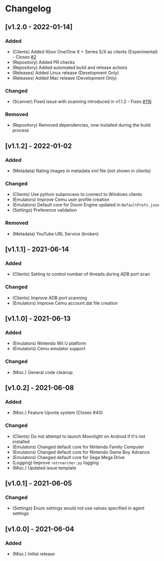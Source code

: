 # Changelog

## [v1.2.0 - 2022-01-14]
### Added
- (Clients) Added Xbox One/One X + Series S/X as clients (Experimental) - Closes [#2](https://github.com/RetroArcher/RetroArcher.bundle/issues/2)
- (Repository) Added PR checks
- (Repository) Added automated build and release actions
- (Releases) Added Linux release (Development Only)
- (Releases) Added Mac release (Development Only)
### Changed
- (Scanner) Fixed issue with scanning introduced in v1.1.2 - Fixes [#116](https://github.com/RetroArcher/RetroArcher.bundle/issues/116)
### Removed
- (Repository) Removed dependencies, now installed during the build process

## [v1.1.2] - 2022-01-02
### Added
- (Metadata) Rating images in metadata xml file (not shown in clients)
### Changed
- (Clients) Use python subprocess to connect to Windows clients
- (Emulators) Improve Cemu user profile creation
- (Emulators) Default core for Doom Engine updated in `DefaultPrefs.json`
- (Settings) Preference validation
### Removed 
- (Metadata) YouTube URL Service (broken)

## [v1.1.1] - 2021-06-14
### Added
- (Clients) Setting to control number of threads during ADB port scan
### Changed
- (Clients) Improve ADB port scanning
- (Emulators) Improve Cemu account.dat file creation

## [v1.1.0] - 2021-06-13
### Added
- (Emulators) Nintendo Wii U platform
- (Emulators) Cemu emulator support
### Changed
- (Misc.) General code cleanup

## [v1.0.2] - 2021-06-08
### Added
- (Misc.) Feature Upvote system (Closes #40)
### Changed
- (Clients) Do not attempt to launch Moonlight on Android if it's not installed
- (Emulators) Changed default core for Nintendo Family Computer
- (Emulators) Changed default core for Nintendo Game Boy Advance
- (Emulators) Changed default core for Sega Mega Drive
- (Logging) Improve `retroarcher.py` logging
- (Misc.) Updated issue template

## [v1.0.1] - 2021-06-05
### Changed
- (Settings) Enum settings would not use values specified in agent settings

## [v1.0.0] - 2021-06-04
### Added
- (Misc.) Initial release
